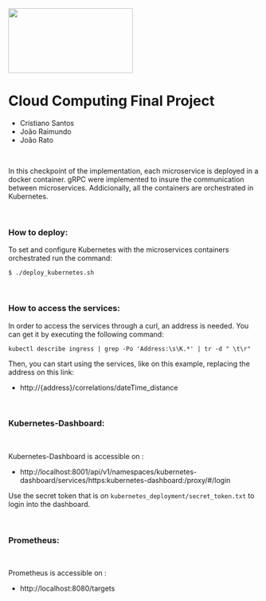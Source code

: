<img src="https://ciencias.ulisboa.pt/sites/default/files/Ciencias_Logo_Azul-01.png" width="250" height="130">

# Cloud Computing Final Project

 * Cristiano Santos
 * João Raimundo
 * João Rato


<br>

In this checkpoint of the implementation, each microservice is deployed in a docker container. gRPC were implemented to insure the communication between microservices.
Addicionally, all the containers are orchestrated in Kubernetes. 

<br>

### How to deploy: 

To set and configure Kubernetes with the microservices containers orchestrated run the command:

```
$ ./deploy_kubernetes.sh
```

<br>

### How to access the services: 

In order to access the services through a curl, an address is needed. You can get it by executing the following command:

```
kubectl describe ingress | grep -Po 'Address:\s\K.*' | tr -d " \t\r"
```
Then, you can start using the services, like on this example, replacing the address on this link:

 * http://{address}/correlations/dateTime_distance
 
<br>

### Kubernetes-Dashboard: 

<br>

Kubernetes-Dashboard is accessible on : 

 * http://localhost:8001/api/v1/namespaces/kubernetes-dashboard/services/https:kubernetes-dashboard:/proxy/#/login

Use the secret token that is on `kubernetes_deployment/secret_token.txt` to login into the dashboard.

<br>

### Prometheus: 

<br>

Prometheus is accessible on : 
 * http://localhost:8080/targets
